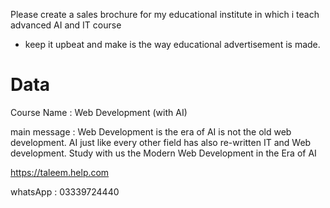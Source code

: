 



Please create a sales brochure for my educational institute in which i teach advanced AI and IT course

- keep it upbeat and make is the way educational advertisement is made. 


Data
====


Course Name : Web Development (with AI) 

main message : Web Development is the era of AI is not the old web development. AI just like every other field has also re-written IT and Web development. Study with us the Modern Web Development in the Era of AI

https://taleem.help.com

whatsApp : 03339724440